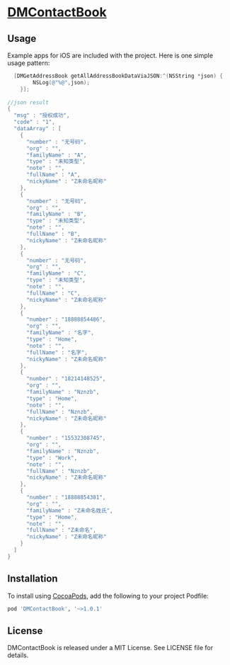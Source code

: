 
# [DMContactBook](https://github.com/YRDGroup/DMContactBook)

## Usage

Example apps for iOS are included with the project. Here is one simple usage pattern:

```objective-c
  [DMGetAddressBook getAllAddressBookDataViaJSON:^(NSString *json) {
        NSLog(@"%@",json);
    }];
    
//json result
{
  "msg" : "授权成功",
  "code" : "1",
  "dataArray" : [
    {
      "number" : "无号码",
      "org" : "",
      "familyName" : "A",
      "type" : "未知类型",
      "note" : "",
      "fullName" : "A",
      "nickyName" : "Z未命名昵称"
    },
    {
      "number" : "无号码",
      "org" : "",
      "familyName" : "B",
      "type" : "未知类型",
      "note" : "",
      "fullName" : "B",
      "nickyName" : "Z未命名昵称"
    },
    {
      "number" : "无号码",
      "org" : "",
      "familyName" : "C",
      "type" : "未知类型",
      "note" : "",
      "fullName" : "C",
      "nickyName" : "Z未命名昵称"
    },
    {
      "number" : "18888854486",
      "org" : "",
      "familyName" : "名字",
      "type" : "Home",
      "note" : "",
      "fullName" : "名字",
      "nickyName" : "Z未命名昵称"
    },
    {
      "number" : "18214148525",
      "org" : "",
      "familyName" : "Nznzb",
      "type" : "Home",
      "note" : "",
      "fullName" : "Nznzb",
      "nickyName" : "Z未命名昵称"
    },
    {
      "number" : "15532308745",
      "org" : "",
      "familyName" : "Nznzb",
      "type" : "Work",
      "note" : "",
      "fullName" : "Nznzb",
      "nickyName" : "Z未命名昵称"
    },
    {
      "number" : "18888854381",
      "org" : "",
      "familyName" : "Z未命名姓氏",
      "type" : "Home",
      "note" : "",
      "fullName" : "Z未命名",
      "nickyName" : "Z未命名昵称"
    }
  ]
}
```

## Installation

To install using [CocoaPods](https://github.com/cocoapods/cocoapods), add the following to your project Podfile:

```ruby
pod 'DMContactBook', '~>1.0.1'
```

## License

DMContactBook is released under a MIT License. See LICENSE file for details.
